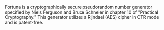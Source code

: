 Fortuna is a cryptographically secure pseudorandom number generator specified by Niels Ferguson and Bruce Schneier in chapter 10 of "Practical Cryptography."  This generator utilizes a Rijndael (AES) cipher in CTR mode and is patent-free.